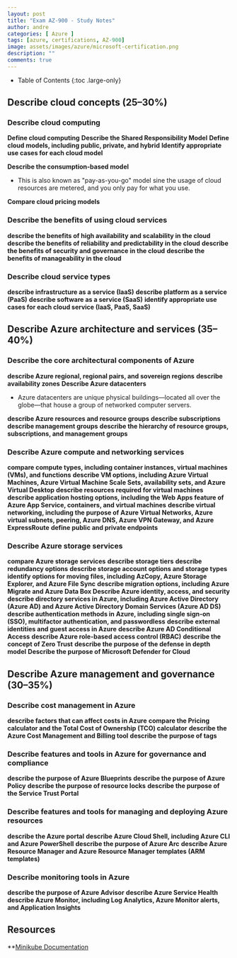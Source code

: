 ```yaml
---
layout: post
title: "Exam AZ-900 - Study Notes"
author: andre
categories: [ Azure ]
tags: [azure, certifications, AZ-900]
image: assets/images/azure/microsoft-certification.png
description: ""
comments: true
---
```


- Table of Contents
{:toc .large-only}

## Describe cloud concepts (25–30%)
### Describe cloud computing
**Define cloud computing**
**Describe the Shared Responsibility Model**
**Define cloud models, including public, private, and hybrid**
**Identify appropriate use cases for each cloud model**


**Describe the consumption-based model**

* This is also known as "pay-as-you-go" model sine the usage of cloud resources are metered, and you only pay for what you use.

**Compare cloud pricing models**
### Describe the benefits of using cloud services
**describe the benefits of high availability and scalability in the cloud**
**describe the benefits of reliability and predictability in the cloud**
**describe the benefits of security and governance in the cloud**
**describe the benefits of manageability in the cloud**
### Describe cloud service types
**describe infrastructure as a service (IaaS)**
**describe platform as a service (PaaS)**
**describe software as a service (SaaS)**
**identify appropriate use cases for each cloud service (IaaS, PaaS, SaaS)**
## Describe Azure architecture and services (35–40%)
### Describe the core architectural components of Azure
**describe Azure regional, regional pairs, and sovereign regions**
**describe availability zones**
**Describe Azure datacenters**

* Azure datacenters are unique physical buildings—located all over the globe—that house a group of networked computer servers.

**describe Azure resources and resource groups**
**describe subscriptions**
**describe management groups**
**describe the hierarchy of resource groups, subscriptions, and management groups**
### Describe Azure compute and networking services
**compare compute types, including container instances, virtual machines (VMs), and functions**
**describe VM options, including Azure Virtual Machines, Azure Virtual Machine Scale Sets, availability sets, and Azure Virtual Desktop**
**describe resources required for virtual machines**
**describe application hosting options, including the Web Apps feature of Azure App Service, containers, and virtual machines**
**describe virtual networking, including the purpose of Azure Virtual Networks, Azure virtual subnets, peering, Azure DNS, Azure VPN Gateway, and Azure ExpressRoute**
**define public and private endpoints**
### Describe Azure storage services
**compare Azure storage services**
**describe storage tiers**
**describe redundancy options**
**describe storage account options and storage types**
**identify options for moving files, including AzCopy, Azure Storage Explorer, and Azure File Sync**
**describe migration options, including Azure Migrate and Azure Data Box Describe Azure identity, access, and security**
**describe directory services in Azure, including Azure Active Directory (Azure AD) and Azure Active Directory Domain Services (Azure AD DS)**
**describe authentication methods in Azure, including single sign-on (SSO), multifactor authentication, and passwordless**
**describe external identities and guest access in Azure**
**describe Azure AD Conditional Access**
**describe Azure role-based access control (RBAC)**
**describe the concept of Zero Trust**
**describe the purpose of the defense in depth model**
**Describe the purpose of Microsoft Defender for Cloud**
## Describe Azure management and governance (30–35%)
### Describe cost management in Azure
**describe factors that can affect costs in Azure**
**compare the Pricing calculator and the Total Cost of Ownership (TCO) calculator**
**describe the Azure Cost Management and Billing tool**
**describe the purpose of tags**
### Describe features and tools in Azure for governance and compliance
**describe the purpose of Azure Blueprints**
**describe the purpose of Azure Policy**
**describe the purpose of resource locks**
**describe the purpose of the Service Trust Portal**
### Describe features and tools for managing and deploying Azure resources
**describe the Azure portal**
**describe Azure Cloud Shell, including Azure CLI and Azure PowerShell**
**describe the purpose of Azure Arc**
**describe Azure Resource Manager and Azure Resource Manager templates (ARM templates)**
### Describe monitoring tools in Azure
**describe the purpose of Azure Advisor**
**describe Azure Service Health**
**describe Azure Monitor, including Log Analytics, Azure Monitor alerts, and Application Insights**


## Resources
**[Minikube Documentation](https://minikube.sigs.k8s.io/docs/)
 

